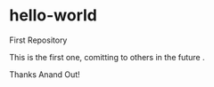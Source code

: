 # hello-world
First Repository

This is the first one, comitting to others in the future .

Thanks
Anand Out!
